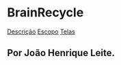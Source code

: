 # BrainRecycle

[Descrição](https://github.com/joaoleite2/BrainRecycle/wiki/Descrição)
[Escopo]()
[Telas](https://github.com/joaoleite2/BrainRecycle/wiki/Telas)

## Por João Henrique Leite.
  
  
